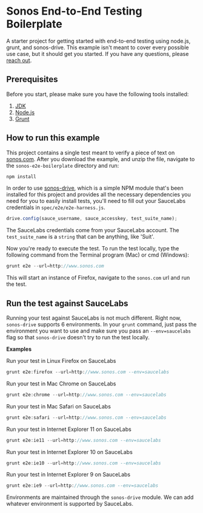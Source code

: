 # Sonos End-to-End Testing Boilerplate

A starter project for getting started with end-to-end testing using node.js,
grunt, and sonos-drive. This example isn't meant to cover every possible
use case, but it should get you started. If you have any questions, please
[reach out](mailto:suit@sonos.com).

## Prerequisites

Before you start, please make sure you have the following tools installed:

1. [JDK](http://www.oracle.com/technetwork/java/javase/downloads/index.html)
2. [Node.js](http://nodejs.org/)
3. [Grunt](http://gruntjs.com/getting-started)

## How to run this example

This project contains a single test meant to verify a piece of text on
[sonos.com](http://www.sonos.com). After you download the example, and
unzip the file, navigate to the `sonos-e2e-boilerplate` directory and run:

```javascript
npm install
```

In order to use [sonos-drive](https://github.com/zdfs/sonos-drive), which is
a simple NPM module that's been installed for this project and provides all
the necessary dependencies you need for you to easily install tests, you'll
need to fill out your SauceLabs credentials in `spec/e2e/e2e-harness.js`.

```javascript
drive.config(sauce_username, sauce_accesskey, test_suite_name);
```

The SauceLabs credentials come from your SauceLabs account. The
`test_suite_name` is a `string` that can be anything, like 'Suit'.

Now you're ready to execute the test. To run the test locally, type the
following command from the Terminal program (Mac) or cmd (Windows):

```javascript
grunt e2e --url=http://www.sonos.com
```

This will start an instance of Firefox, navigate to the `sonos.com` url
and run the test.

## Run the test against SauceLabs

Running your test against SauceLabs is not much different. Right now,
`sonos-drive` supports 6 environments. In your `grunt` command, just pass
the environment you want to use and make sure you pass an `--env=saucelabs`
flag so that `sonos-drive` doesn't try to run the test locally.

**Examples**

Run your test in Linux Firefox on SauceLabs

```javascript
grunt e2e:firefox --url=http://www.sonos.com --env=saucelabs
```

Run your test in Mac Chrome on SauceLabs

```javascript
grunt e2e:chrome --url=http://www.sonos.com --env=saucelabs
```

Run your test in Mac Safari on SauceLabs

```javascript
grunt e2e:safari --url=http://www.sonos.com --env=saucelabs
```

Run your test in Internet Explorer 11 on SauceLabs

```javascript
grunt e2e:ie11 --url=http://www.sonos.com --env=saucelabs
```

Run your test in Internet Explorer 10 on SauceLabs

```javascript
grunt e2e:ie10 --url=http://www.sonos.com --env=saucelabs
```

Run your test in Internet Explorer 9 on SauceLabs

```javascript
grunt e2e:ie9 --url=http://www.sonos.com --env=saucelabs
```

Environments are maintained through the `sonos-drive` module. We can add
whatever environment is supported by SauceLabs.
